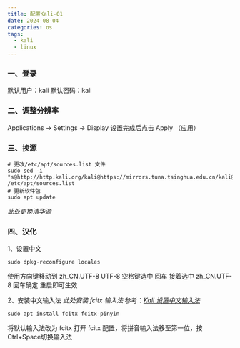 ```yaml
---
title: 配置Kali-01
date: 2024-08-04
categories: os
tags:
  - kali
  - linux
---
```

### 一、登录
默认用户：kali
默认密码：kali

### 二、调整分辨率
Applications -> Settings -> Display
设置完成后点击 Apply （应用）

### 三、换源
```shell
# 更改/etc/apt/sources.list 文件
sudo sed -i "s@http://http.kali.org/kali@https://mirrors.tuna.tsinghua.edu.cn/kali@g" /etc/apt/sources.list
# 更新软件包
sudo apt update
```
*此处更换清华源*

### 四、汉化
1、设置中文
```shell
sudo dpkg-reconfigure locales
```
使用方向键移动到 zh_CN.UTF-8 UTF-8 空格键选中 回车
接着选中 zh_CN.UTF-8 回车确定
重启即可生效

2、安装中文输入法
*此处安装 fcitx 输入法*
参考：*[Kali 设置中文输入法 ](https://blog.csdn.net/weixin_43550772/article/details/139817468)*
```shell
sudo apt install fcitx fcitx-pinyin
```
将默认输入法改为 fcitx
打开 fcitx 配置，将拼音输入法移至第一位，按Ctrl+Space切换输入法

